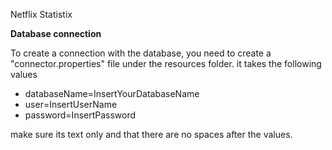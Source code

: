 Netflix Statistix


**Database connection**

To create a connection with the database, you need to create a "connector.properties" file under the resources folder.
it takes the following values

- databaseName=InsertYourDatabaseName
- user=InsertUserName
- password=InsertPassword

make sure its text only and that there are no spaces after the values.

